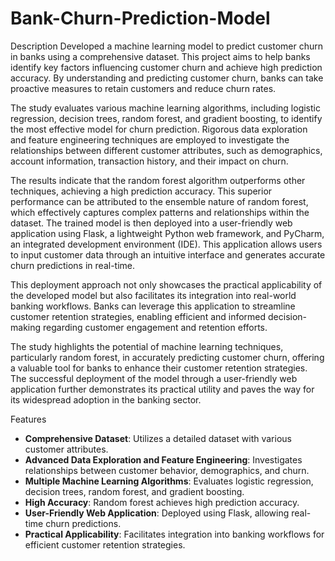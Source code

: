 # Bank-Churn-Prediction-Model

Description
Developed a machine learning model to predict customer churn in banks using a comprehensive dataset. This project aims to help banks identify key factors influencing customer churn and achieve high prediction accuracy. By understanding and predicting customer churn, banks can take proactive measures to retain customers and reduce churn rates.

The study evaluates various machine learning algorithms, including logistic regression, decision trees, random forest, and gradient boosting, to identify the most effective model for churn prediction. Rigorous data exploration and feature engineering techniques are employed to investigate the relationships between different customer attributes, such as demographics, account information, transaction history, and their impact on churn.

The results indicate that the random forest algorithm outperforms other techniques, achieving a high prediction accuracy. This superior performance can be attributed to the ensemble nature of random forest, which effectively captures complex patterns and relationships within the dataset. The trained model is then deployed into a user-friendly web application using Flask, a lightweight Python web framework, and PyCharm, an integrated development environment (IDE). This application allows users to input customer data through an intuitive interface and generates accurate churn predictions in real-time.

This deployment approach not only showcases the practical applicability of the developed model but also facilitates its integration into real-world banking workflows. Banks can leverage this application to streamline customer retention strategies, enabling efficient and informed decision-making regarding customer engagement and retention efforts.

The study highlights the potential of machine learning techniques, particularly random forest, in accurately predicting customer churn, offering a valuable tool for banks to enhance their customer retention strategies. The successful deployment of the model through a user-friendly web application further demonstrates its practical utility and paves the way for its widespread adoption in the banking sector.

Features
- **Comprehensive Dataset**: Utilizes a detailed dataset with various customer attributes.
- **Advanced Data Exploration and Feature Engineering**: Investigates relationships between customer behavior, demographics, and churn.
- **Multiple Machine Learning Algorithms**: Evaluates logistic regression, decision trees, random forest, and gradient boosting.
- **High Accuracy**: Random forest achieves high prediction accuracy.
- **User-Friendly Web Application**: Deployed using Flask, allowing real-time churn predictions.
- **Practical Applicability**: Facilitates integration into banking workflows for efficient customer retention strategies.

